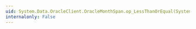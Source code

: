 ```yaml
---
uid: System.Data.OracleClient.OracleMonthSpan.op_LessThanOrEqual(System.Data.OracleClient.OracleMonthSpan,System.Data.OracleClient.OracleMonthSpan)
internalonly: False
---
```

